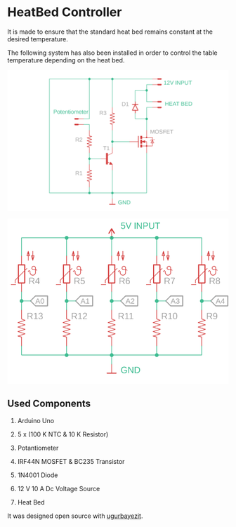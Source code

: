 # HeatBed Controller

It is made to ensure that the standard heat bed remains constant at the desired temperature.

The following system has also been installed in order to control the table temperature depending on the heat bed.

![Heat Bed Controller Schematic](https://github.com/ugurbayezit/Heat_Bed_Controller/blob/readme/Heat_Bed_Controller.png)

![Temperature Controller Schematic](https://github.com/ugurbayezit/Heat_Bed_Controller/blob/readme/Heat_Bed_Temp_Controller.png)

## Used Components

1.  Arduino Uno

2.  5 x (100 K NTC & 10 K Resistor) 

3.  Potantiometer

4.  IRF44N MOSFET & BC235 Transistor

5.  1N4001 Diode

6.  12 V 10 A Dc Voltage Source 

7.  Heat Bed

It was designed open source with [ugurbayezit](https://github.com/ugurbayezit).
